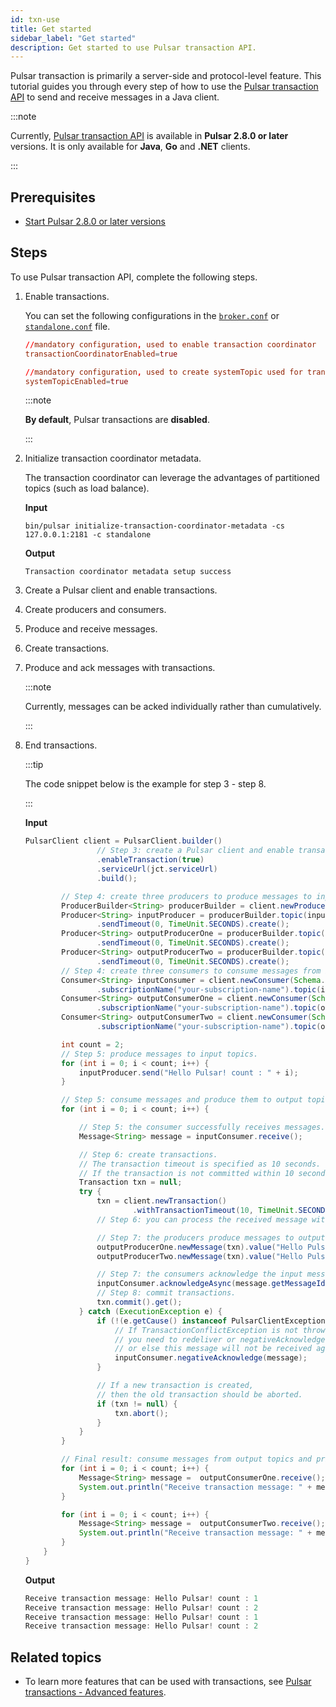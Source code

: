 ```yaml
---
id: txn-use
title: Get started
sidebar_label: "Get started"
description: Get started to use Pulsar transaction API.
---
```


Pulsar transaction is primarily a server-side and protocol-level feature. This tutorial guides you through every step of how to use the [Pulsar transaction API](/api/admin/) to send and receive messages in a Java client.

:::note

Currently, [Pulsar transaction API](/api/admin/) is available in **Pulsar 2.8.0 or later** versions. It is only available for **Java**, **Go** and **.NET** clients.

:::
## Prerequisites

- [Start Pulsar 2.8.0 or later versions](getting-started-standalone.md)

## Steps

To use Pulsar transaction API, complete the following steps.

1. Enable transactions.

    You can set the following configurations in the [`broker.conf`](https://github.com/apache/pulsar/blob/master/conf/broker.conf) or [`standalone.conf`](https://github.com/apache/pulsar/blob/master/conf/standalone.conf) file.

    ```conf
    //mandatory configuration, used to enable transaction coordinator
    transactionCoordinatorEnabled=true

    //mandatory configuration, used to create systemTopic used for transaction buffer snapshot
    systemTopicEnabled=true
    ```

    :::note

    **By default**, Pulsar transactions are **disabled**.

    :::

2. Initialize transaction coordinator metadata.

    The transaction coordinator can leverage the advantages of partitioned topics (such as load balance).

    **Input**

    ```shell
    bin/pulsar initialize-transaction-coordinator-metadata -cs 127.0.0.1:2181 -c standalone
    ```

    **Output**

    ```shell
    Transaction coordinator metadata setup success
    ```

3. Create a Pulsar client and enable transactions.

4. Create producers and consumers.

5. Produce and receive messages.

6. Create transactions.

7. Produce and ack messages with transactions.

    :::note

    Currently, messages can be acked individually rather than cumulatively.

    :::

8. End transactions.

    :::tip

    The code snippet below is the example for step 3 - step 8.

    :::

    **Input**

    ```java
    PulsarClient client = PulsarClient.builder()
                    // Step 3: create a Pulsar client and enable transactions.
                    .enableTransaction(true)
                    .serviceUrl(jct.serviceUrl)
                    .build();

            // Step 4: create three producers to produce messages to input and output topics.
            ProducerBuilder<String> producerBuilder = client.newProducer(Schema.STRING);
            Producer<String> inputProducer = producerBuilder.topic(inputTopic)
                    .sendTimeout(0, TimeUnit.SECONDS).create();
            Producer<String> outputProducerOne = producerBuilder.topic(outputTopicOne)
                    .sendTimeout(0, TimeUnit.SECONDS).create();
            Producer<String> outputProducerTwo = producerBuilder.topic(outputTopicTwo)
                    .sendTimeout(0, TimeUnit.SECONDS).create();
            // Step 4: create three consumers to consume messages from input and output topics.
            Consumer<String> inputConsumer = client.newConsumer(Schema.STRING)
                    .subscriptionName("your-subscription-name").topic(inputTopic).subscribe();
            Consumer<String> outputConsumerOne = client.newConsumer(Schema.STRING)
                    .subscriptionName("your-subscription-name").topic(outputTopicOne).subscribe();
            Consumer<String> outputConsumerTwo = client.newConsumer(Schema.STRING)
                    .subscriptionName("your-subscription-name").topic(outputTopicTwo).subscribe();

            int count = 2;
            // Step 5: produce messages to input topics.
            for (int i = 0; i < count; i++) {
                inputProducer.send("Hello Pulsar! count : " + i);
            }

            // Step 5: consume messages and produce them to output topics with transactions.
            for (int i = 0; i < count; i++) {

                // Step 5: the consumer successfully receives messages.
                Message<String> message = inputConsumer.receive();

                // Step 6: create transactions.
                // The transaction timeout is specified as 10 seconds.
                // If the transaction is not committed within 10 seconds, the transaction is automatically aborted.
                Transaction txn = null;
                try {
                    txn = client.newTransaction()
                            .withTransactionTimeout(10, TimeUnit.SECONDS).build().get();
                    // Step 6: you can process the received message with your use case and business logic.

                    // Step 7: the producers produce messages to output topics with transactions
                    outputProducerOne.newMessage(txn).value("Hello Pulsar! outputTopicOne count : " + i).send();
                    outputProducerTwo.newMessage(txn).value("Hello Pulsar! outputTopicTwo count : " + i).send();

                    // Step 7: the consumers acknowledge the input message with the transactions *individually*.
                    inputConsumer.acknowledgeAsync(message.getMessageId(), txn).get();
                    // Step 8: commit transactions.
                    txn.commit().get();
                } catch (ExecutionException e) {
                    if (!(e.getCause() instanceof PulsarClientException.TransactionConflictException)) {
                        // If TransactionConflictException is not thrown,
                        // you need to redeliver or negativeAcknowledge this message,
                        // or else this message will not be received again.
                        inputConsumer.negativeAcknowledge(message);
                    }

                    // If a new transaction is created,
                    // then the old transaction should be aborted.
                    if (txn != null) {
                        txn.abort();
                    }
                }
            }

            // Final result: consume messages from output topics and print them.
            for (int i = 0; i < count; i++) {
                Message<String> message =  outputConsumerOne.receive();
                System.out.println("Receive transaction message: " + message.getValue());
            }

            for (int i = 0; i < count; i++) {
                Message<String> message =  outputConsumerTwo.receive();
                System.out.println("Receive transaction message: " + message.getValue());
            }
        }
    }
    ```

    **Output**

    ```java
    Receive transaction message: Hello Pulsar! count : 1
    Receive transaction message: Hello Pulsar! count : 2
    Receive transaction message: Hello Pulsar! count : 1
    Receive transaction message: Hello Pulsar! count : 2
    ```

## Related topics

- To learn more features that can be used with transactions, see [Pulsar transactions - Advanced features](txn-advanced-features.md).
